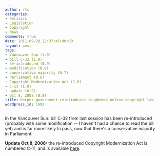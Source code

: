 ```yaml
---
author: rlc
categories:
- Politics
- Legislation
- Copyright
- News
comments: true
date: 2011-09-29 22:37:45+00:00
layout: post
tags:
- Vancouver Sun (1.0)
- bill C-32 (1.0)
- re-introduced (0.9)
- modification (0.8)
- conservative majority (0.7)
- Parliament (0.6)
- Copyright Modernization Act (1.0)
- C-11 (1.0)
- update (0.9)
- Oct 8, 2008 (0.8)
title: Harper government reintroduces toughened online copyright law
wordpress_id: 1692
---
```


In the Vancouver Sun: bill C-32 from last session has been re-introduced (probably with some modification -- I haven't had a chance to read the bill yet) and is far more likely to pass, now that there's a conservative majority in Parliament.

**Update Oct 8, 2008:** the re-introduced Copyright Modernization Act is numbered C-11, and is available [here](https://web.archive.org/web/20111221034832/http://www.parl.gc.ca/LegisInfo/BillDetails.aspx?billId=5134851&Language=E&Mode=1).
